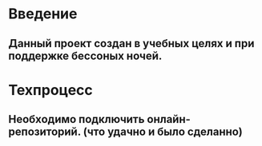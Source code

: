 # Введение

Данный проект создан в учебных целях и при поддержке бессоных ночей.
----------------------------------------------------------------------
# Техпроцесс

Необходимо подключить онлайн-репозиторий.
(что удачно и было сделанно)
----------------------------------------------------------------------
